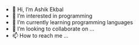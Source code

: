 - 👋 Hi, I’m Ashik Ekbal
- 👀 I’m interested in programming
- 🌱 I’m currently learning programming languages
- 💞️ I’m looking to collaborate on ...
- 📫 How to reach me ...

<!---
ashikekbal017/ashikekbal017 is a ✨ special ✨ repository because its `README.md` (this file) appears on your GitHub profile.
You can click the Preview link to take a look at your changes.
--->
